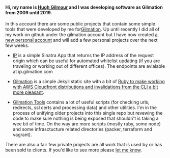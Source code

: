 #### Hi, my name is [Hugh Gilmour](https://github.com/shugster13) and I was developing software as Gilmation from 2009 until 2019.

In this account there are some public projects that contain some simple tools that were developed by me for[Gilmation](https://gilmation.com).  Up until recently I did all of my work on github under the gilmation account but I have now created [a new personal account](https://github.com/shugster13) and will add a few personal projects over the next few weeks.

* [IP](https://github.com/gilmation/ip) is a simple Sinatra App that returns the IP address of the request origin which can be useful for automated whitelist updating (if you are traveling or working out of different offices). The endpoints are avialable at ip.gilmation.com

* [Gilmation](https://github.com/gilmation/gilmation-static) is a simple Jekyll static site with a bit of [Ruby to make working with AWS Cloudfront distributions and invalidations from the CLI a bit more pleasant](https://github.com/gilmation/gilmation-static/blob/main/cloudfront.rb).

* [Gilmation Tools](https://github.com/gilmation/gilmation-tools) contains a lot of useful scripts (for checking urls, redirects, ssl certs and processing data) and other utilities.  I'm in the process of unifying older projects into this single repo but revewing the code to make sure nothing is being exposed that shouldn't is taking a wee bit of time. On the way are more scripts (mostly ruby, some node) and some infrasctucture related directories (packer, terraform and vagrant).

There are also a fair few private projects are all work that is used by or has been sold to clients. If you'd like to see more please [let me know](https://gilmation.com/contact).
